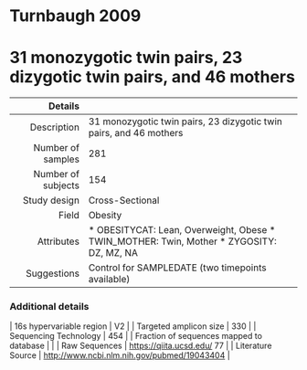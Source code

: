 # Turnbaugh 2009

# 31 monozygotic twin pairs, 23 dizygotic twin pairs, and 46 mothers


| Details        |             |
| -------------: |-------------|
| Description      | 31 monozygotic twin pairs, 23 dizygotic twin pairs, and 46 mothers |
| Number of samples     | 281      |
| Number of subjects | 154      |
| Study design | Cross-Sectional |
| Field | Obesity|
| Attributes | * OBESITYCAT: Lean, Overweight, Obese *  TWIN_MOTHER: Twin, Mother *  ZYGOSITY: DZ, MZ, NA |
| Suggestions | Control for SAMPLEDATE (two timepoints available)

### Additional details

| 16s hypervariable region | V2 |
| Targeted amplicon size | 330 |
| Sequencing Technology | 454 |
| Fraction of sequences mapped to database |  |
| Raw Sequences | https://qiita.ucsd.edu/ 77 |
| Literature Source | http://www.ncbi.nlm.nih.gov/pubmed/19043404 |